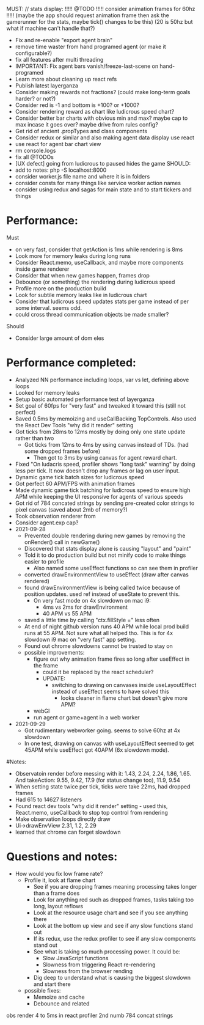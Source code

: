 

MUST:
// stats display: !!!!! @TODO !!!!! consider animation frames for 60hz !!!!! (maybe the app should request animation frame then ask the gamerunner for the stats, maybe tick() changes to be this) (20 is 50hz but what if machine can't handle that?)
- Fix and re-enable "export agent brain"
- remove time waster from hand programed agent (or make it configurable?)
- fix all features after multi threading
- IMPORTANT: Fix agent bars vanish/freeze-last-scene on hand-programed
- Learn more about cleaning up react refs
- Publish latest layerganza
- Consider making rewards not fractions? (could make long-term goals harder? or not?)
- Consider red is -1 and bottom is +100? or +1000?
- Consider rendering reward as chart like ludicrous speed chart?
- Consider better bar charts with obvious min and max? maybe cap to max incase it goes over? maybe drive from rules config?
- Get rid of ancient .propTypes and class components
- Consider redux or similar and also making agent data display use react
- use react for agent bar chart view
- rm console.logs
- fix all @TODOs
- [UX defect] going from ludicrous to paused hides the game
SHOULD:
- add to notes: php -S localhost:8000
- consider worker.js file name and where it is in folders
- consider consts for many things like service worker action names
- consider using redux and sagas for main state and to start tickers and things
# Performance:
Must
- on very fast, consider that getAction is 1ms while rendering is 8ms
- Look more for memory leaks during long runs
- Consider React.memo, useCallback, and maybe more components inside game renderer
- Consider that when new games happen, frames drop
- Debounce (or something) the rendering during ludicrous speed
- Profile more on the production build
- Look for subtile memory leaks like in ludicrous chart
- Consider that ludicrous speed updates stats per game instead of per some interval. seems odd.
- could cross thread communication objects be made smaller?

Should
- Consider large amount of dom eles

# Performance completed:
- Analyzed NN performance including loops, var vs let, defining above loops
- Looked for memory leaks
- Setup basic automated performance test of layerganza
- Set goal of 60fps for "very fast" and tweaked it toward this (still not perfect)
- Saved 0.5ms by memoizing and useCallBacking TopControls. Also used the React Dev Tools "why did it render" setting 
- Got ticks from 28ms to 12ms mostly by doing only one state update rather than two
   - Got ticks from 12ms to 4ms by using canvas instead of TDs. (had some dropped frames before)
      - Then got to 3ms by using canvas for agent reward chart.
- Fixed "On ludacris speed, profiler shows "long task" warning" by doing less per tick. It now doesn't drop any frames or lag on user input.
- Dynamic game tick batch sizes for ludicrous speed
- Got perfect 60 APM/FPS with animation frames
- Made dynamic game tick batching for ludicrous speed to ensure high APM while keeping the UI responsive for agents of various speeds
- Got rid of 784 concated strings by sending pre-created color strings to pixel canvas (saved about 2mb of memory?)
- Took observation renderer from 
- Consider agent.exp cap?
- 2021-09-28
  - Prevented double rendering during new games by removing the onRender() call in newGame()
  - Discovered that stats display alone is causing "layout" and "paint"
  - Told it to do production build but not minify code to make things easier to profile
    - Also named some useEffect functions so can see them in profiler
  - converted drawEnvironmentView to useEffect (draw after canvas rendered)
  - found drawEnvironmentView is being called twice because of position updates. used ref instead of useState to prevent this.
    - On very fast mode on 4x slowdown on mac i9:
      - 4ms vs 2ms for drawEnvironment
      - 40 APM vs 55 APM
  - saved a little time by calling "ctx.fillStyle =" less often
  - At end of night github version runs 40 APM while local prod build runs at 55 APM. Not sure what all helped tho. This is for 4x slowdown i9 mac on "very fast" app setting.
  - Found out chrome slowdowns cannot be trusted to stay on
  - possible improvements:
    - figure out why animation frame fires so long after useEffect in the frame
      - could it be replaced by the react scheduler?
      - UPDATE:
        - switching to drawing on canvases inside useLayoutEffect instead of useEffect seems to have solved this
          - looks cleaner in flame chart but doesn't give more APM?
    - webGl
    - run agent or game+agent in a web worker 
- 2021-09-29
  - Got rudimentary webworker going. seems to solve 60hz at 4x slowdown
  - In one test, drawing on canvas with useLayoutEffect seemed to get 45APM while useEffect got 40APM (6x slowdown mode). 

#Notes:
- Observatoin render before messing with it: 1.43, 2.24, 2.24, 1.86, 1.65.   And takeAction: 9.55, 9.42, 17.9 (for status change too), 11.9, 9.54
- When setting state twice per tick, ticks were take 22ms, had dropped frames
- Had 615 to 14627 listeners
- Found react dev tools "why did it render" setting - used this, React.memo, useCallback to stop top control from rendering
- Make observation loops directly draw
- Ui->drawEnvView 2.31, 1.2, 2.29
- learned that chrome can forget slowdown
# Questions and notes:
- How would you fix low frame rate?
    - Profile it, look at flame chart
        - See if you are dropping frames meaning processing takes longer than a frame does
        - Look for anything red such as dropped frames, tasks taking too long, layout reflows
        - Look at the resource usage chart and see if you see anything there
        - Look at the bottom up view and see if any slow functions stand out
        - If its redux, use the redux profiler to see if any slow components stand out
        - See what is taking so much processing power. It could be:
          - Slow JavaScript functions
          - Slowness from triggering React re-rendering
          - Slowness from the browser rending
        - Dig deep to understand what is causing the biggest slowdown and start there
    - possible fixes:
        - Memoize and cache
        - Debounce and related


obs render 4 to 5ms in react profiler 2nd numb
784 concat strings
